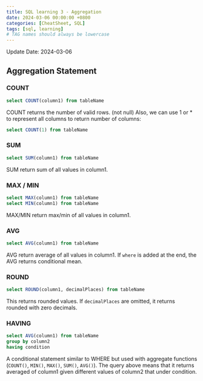 ```yaml
---
title: SQL learning 3 - Aggregation
date: 2024-03-06 00:00:00 +0800
categories: [CheatSheet, SQL]
tags: [sql, learning]
# TAG names should always be lowercase
---
```

Update Date: 2024-03-06

## Aggregation Statement
### COUNT
```sql
select COUNT(column1) from tableName
```
COUNT returns the number of valid rows. (not null)
Also, we can use 1 or * to represent all columns to return number of columns:
```sql
select COUNT(1) from tableName
```

### SUM
```sql
select SUM(column1) from tableName
```
SUM return sum of all values in column1. 

### MAX / MIN
```sql
select MAX(column1) from tableName
select MIN(column1) from tableName
```
MAX/MIN return max/min of all values in column1.

### AVG
```sql
select AVG(column1) from tableName
```
AVG return average of all values in column1.
If `where` is added at the end, the AVG returns conditional mean.

### ROUND
```sql
select ROUND(column1, decimalPlaces) from tableName
```
This returns rounded values. If `decimalPlaces` are omitted, it returns rounded with zero decimals.

### HAVING
```sql
select AVG(column1) from tableName
group by column2
having condition
```
A conditional statement similar to WHERE but used with aggregate functions (`COUNT()`, `MIN()`, `MAX()`, `SUM()`, `AVG()`).
The query above means that it returns averaged of column1 given different values of column2 that under condition.